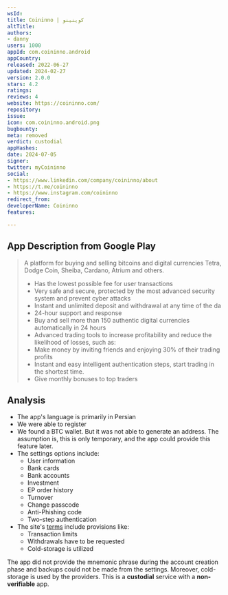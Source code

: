 ```yaml
---
wsId: 
title: Coininno | کوینینو
altTitle: 
authors:
- danny
users: 1000
appId: com.coininno.android
appCountry: 
released: 2022-06-27
updated: 2024-02-27
version: 2.0.0
stars: 4.2
ratings: 
reviews: 4
website: https://coininno.com/
repository: 
issue: 
icon: com.coininno.android.png
bugbounty: 
meta: removed
verdict: custodial
appHashes: 
date: 2024-07-05
signer: 
twitter: myCoininno
social:
- https://www.linkedin.com/company/coininno/about
- https://t.me/coininno
- https://www.instagram.com/coininno
redirect_from: 
developerName: Coininno
features: 

---
```


## App Description from Google Play

> A platform for buying and selling bitcoins and digital currencies Tetra, Dodge Coin, Sheiba, Cardano, Atrium and others.
> - Has the lowest possible fee for user transactions
> - Very safe and secure, protected by the most advanced security system and prevent cyber attacks
> - Instant and unlimited deposit and withdrawal at any time of the da
> - 24-hour support and response
> - Buy and sell more than 150 authentic digital currencies automatically in 24 hours
> - Advanced trading tools to increase profitability and reduce the likelihood of losses, such as:
> - Make money by inviting friends and enjoying 30% of their trading profits
> - Instant and easy intelligent authentication steps, start trading in the shortest time.
> - Give monthly bonuses to top traders

## Analysis 

- The app's language is primarily in Persian
- We were able to register
- We found a BTC wallet. But it was not able to generate an address. The assumption is, this is only temporary, and the app could provide this feature later. 
- The settings options include:
  - User information
  - Bank cards
  - Bank accounts
  - Investment
  - EP order history
  - Turnover
  - Change passcode
  - Anti-Phishing code
  - Two-step authentication
- The site's [terms](https://coininno.com/terms) include provisions like:
  - Transaction limits
  - Withdrawals have to be requested
  - Cold-storage is utilized

The app did not provide the mnemonic phrase during the account creation phase and backups could not be made from the settings. Moreover, cold-storage is used by the providers. This is a **custodial** service with a **non-verifiable** app.
